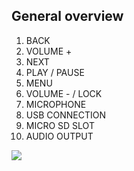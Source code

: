 ## General overview

1. BACK 
2. VOLUME + 
3. NEXT 
4. PLAY / PAUSE 
5. MENU 
6. VOLUME - / LOCK 
7. MICROPHONE 
8. USB CONNECTION 
9. MICRO SD SLOT 
10. AUDIO OUTPUT 

![](http://static.energysistem.com/images/manuals/42648/57a06ab57b0b8.jpg)
